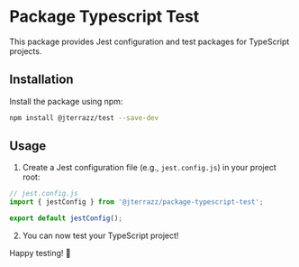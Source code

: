# Package Typescript Test

This package provides Jest configuration and test packages for TypeScript projects.

## Installation

Install the package using npm:

```bash
npm install @jterrazz/test --save-dev
```

## Usage

1. Create a Jest configuration file (e.g., `jest.config.js`) in your project root:

```javascript
// jest.config.js
import { jestConfig } from '@jterrazz/package-typescript-test';

export default jestConfig();
```

2. You can now test your TypeScript project!

Happy testing! 🚀
